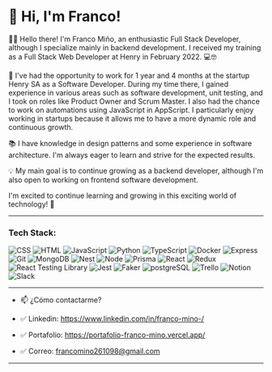 
# 👋 Hi, I'm Franco!  
👨‍💻 Hello there! I'm Franco Miño, an enthusiastic Full Stack Developer, although I specialize mainly in backend development. I received my training as a Full Stack Web Developer at Henry in February 2022. 💻🤓

🏢 I've had the opportunity to work for 1 year and 4 months at the startup Henry SA as a Software Developer. During my time there, I gained experience in various areas such as software development, unit testing, and I took on roles like Product Owner and Scrum Master. I also had the chance to work on automations using JavaScript in AppScript. I particularly enjoy working in startups because it allows me to have a more dynamic role and continuous growth.

📚 I have knowledge in design patterns and some experience in software architecture. I'm always eager to learn and strive for the expected results.

💡 My main goal is to continue growing as a backend developer, although I'm also open to working on frontend software development.

I'm excited to continue learning and growing in this exciting world of technology! 🚀

---

### Tech Stack:  
<!-- Badges from https://github.com/Ileriayo/markdown-badges -->
![CSS](https://img.shields.io/badge/CSS-%231572B6.svg?style=for-the-badge&logo=css3&logoColor=white)
![HTML](https://img.shields.io/badge/HTML-%23E34F26.svg?style=for-the-badge&logo=html5&logoColor=white)
![JavaScript](https://img.shields.io/badge/JavaScript-%23323330.svg?style=for-the-badge&logo=javascript&logoColor=%23F7DF1E)
![Python](https://img.shields.io/badge/Python-3670A0?style=for-the-badge&logo=python&logoColor=ffdd54)
![TypeScript](https://img.shields.io/badge/TypeScript-%23007ACC.svg?style=for-the-badge&logo=typescript&logoColor=white)
![Docker](https://img.shields.io/badge/Docker-%230db7ed.svg?style=for-the-badge&logo=docker&logoColor=white)
![Express](https://img.shields.io/badge/Express-%23000000.svg?style=for-the-badge&logo=express&logoColor=white)
![Git](https://img.shields.io/badge/Git-%23F05032.svg?style=for-the-badge&logo=git&logoColor=white)
![MongoDB](https://img.shields.io/badge/MongoDB-%234ea94b.svg?style=for-the-badge&logo=mongodb&logoColor=white)
![Nest](https://img.shields.io/badge/NestJS-%23E0234E.svg?style=for-the-badge&logo=nestjs&logoColor=white)
![Node](https://img.shields.io/badge/Node.js-%23339933.svg?style=for-the-badge&logo=node.js&logoColor=white)
![Prisma](https://img.shields.io/badge/Prisma-%232a0e94.svg?style=for-the-badge&logo=prisma&logoColor=white)
![React](https://img.shields.io/badge/React-%2361DAFB.svg?style=for-the-badge&logo=react&logoColor=white)
![Redux](https://img.shields.io/badge/Redux-%23764ABC.svg?style=for-the-badge&logo=redux&logoColor=white)
![React Testing Library](https://img.shields.io/badge/React%20Testing%20Library-%23E33332.svg?style=for-the-badge&logo=testinglibrary&logoColor=white)
![Jest](https://img.shields.io/badge/Jest-%23C21325.svg?style=for-the-badge&logo=jest&logoColor=white)
![Faker](https://img.shields.io/badge/Faker-%233D72D3.svg?style=for-the-badge&logo=faker&logoColor=white)
![postgreSQL](https://img.shields.io/badge/PostgreSQL-%23316192.svg?style=for-the-badge&logo=postgresql&logoColor=white)
![Trello](https://img.shields.io/badge/Trello-%23026AA7.svg?style=for-the-badge&logo=trello&logoColor=white)
![Notion](https://img.shields.io/badge/Notion-%23000000.svg?style=for-the-badge&logo=notion&logoColor=white)
![Slack](https://img.shields.io/badge/Slack-%230A4375.svg?style=for-the-badge&logo=slack&logoColor=white)




---  
- 📫 ¿Cómo contactarme?

- ✅ Linkedin: https://www.linkedin.com/in/franco-mino-/
- ✅ Portafolio: https://portafolio-franco-mino.vercel.app/ 
- ✅ Correo: francomino261098@gmail.com

---  

